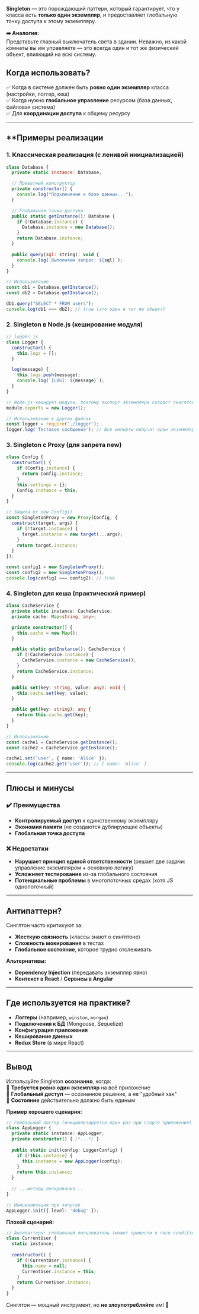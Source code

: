 
**Singleton** — это порождающий паттерн, который гарантирует, что у класса есть **только один экземпляр**, и предоставляет глобальную точку доступа к этому экземпляру.

**➡️ Аналогия:**  
Представьте главный выключатель света в здании. Неважно, из какой комнаты вы им управляете — это всегда один и тот же физический объект, влияющий на всю систему.

## **Когда использовать?**  

✅ Когда в системе должен быть **ровно один экземпляр** класса (настройки, логгер, кеш)  
✅ Когда нужно **глобальное управление** ресурсом (база данных, файловая система)  
✅ Для **координации доступа** к общему ресурсу  

---
## **Примеры реализации

### 1. **Классическая реализация (с ленивой инициализацией)**

```javascript
class Database {
  private static instance: Database;

  // Приватный конструктор
  private constructor() {
    console.log("Подключение к базе данных...");
  }

  // Глобальная точка доступа
  public static getInstance(): Database {
    if (!Database.instance) {
      Database.instance = new Database();
    }
    return Database.instance;
  }

  public query(sql: string): void {
    console.log(`Выполняем запрос: ${sql}`);
  }
}

// Использование
const db1 = Database.getInstance();
const db2 = Database.getInstance();

db1.query("SELECT * FROM users");
console.log(db1 === db2); // true (это один и тот же объект)
```

### 2. **Singleton в Node.js (кеширование модуля)**

```javascript
// logger.js
class Logger {
  constructor() {
    this.logs = [];
  }

  log(message) {
    this.logs.push(message);
    console.log(`[LOG]: ${message}`);
  }
}

// Node.js кеширует модули, поэтому экспорт экземпляра создаст синглтон
module.exports = new Logger();

// Использование в других файлах
const logger = require('./logger');
logger.log('Тестовое сообщение'); // Все импорты получат один экземпляр
```

### 3. **Singleton с Proxy (для запрета new)**

```javascript
class Config {
  constructor() {
    if (Config.instance) {
      return Config.instance;
    }
    this.settings = {};
    Config.instance = this;
  }
}

// Защита от new Config()
const SingletonProxy = new Proxy(Config, {
  construct(target, args) {
    if (!target.instance) {
      target.instance = new target(...args);
    }
    return target.instance;
  }
});

const config1 = new SingletonProxy();
const config2 = new SingletonProxy();
console.log(config1 === config2); // true
```

### 4. **Singleton для кеша (практический пример)**

```typescript
class CacheService {
  private static instance: CacheService;
  private cache: Map<string, any>;

  private constructor() {
    this.cache = new Map();
  }

  public static getInstance(): CacheService {
    if (!CacheService.instance) {
      CacheService.instance = new CacheService();
    }
    return CacheService.instance;
  }

  public set(key: string, value: any): void {
    this.cache.set(key, value);
  }

  public get(key: string): any {
    return this.cache.get(key);
  }
}

// Использование
const cache1 = CacheService.getInstance();
const cache2 = CacheService.getInstance();

cache1.set('user', { name: 'Alice' });
console.log(cache2.get('user')); // { name: 'Alice' }
```

---
## **Плюсы и минусы**

### ✔️ **Преимущества**
- **Контролируемый доступ** к единственному экземпляру  
- **Экономия памяти** (не создаются дублирующие объекты)  
- **Глобальная точка доступа**  

### ❌ **Недостатки**
- **Нарушает принцип единой ответственности** (решает две задачи: управление экземпляром + основную логику)  
- **Усложняет тестирование** из-за глобального состояния  
- **Потенциальные проблемы** в многопоточных средах (хотя JS однопоточный)  

---
## **Антипаттерн?**  

Синглтон часто критикуют за:  
- **Жесткую связность** (классы знают о синглтоне)  
- **Сложность мокирования** в тестах  
- **Глобальное состояние**, которое трудно отслеживать  

**Альтернативы:**  
- **Dependency Injection** (передавать экземпляр явно)  
- **Контекст в React** / **Сервисы в Angular**  

---
## **Где используется на практике?**  

- **Логгеры** (например, `winston`, `morgan`)  
- **Подключения к БД** (Mongoose, Sequelize)  
- **Конфигурация приложения**  
- **Кеширование данных**  
- **Redux Store** (в мире React)  

---
## **Вывод**  

Используйте Singleton **осознанно**, когда:  
🔹 **Требуется ровно один экземпляр** на всё приложение  
🔹 **Глобальный доступ** — осознанное решение, а не "удобный хак"  
🔹 **Состояние** действительно должно быть единым  

**Пример хорошего сценария:**  

```typescript
// Глобальный логгер (инициализируется один раз при старте приложения)
class AppLogger {
  private static instance: AppLogger;
  private constructor() { /*...*/ }
  
  public static init(config: LoggerConfig) {
    if (!this.instance) {
      this.instance = new AppLogger(config);
    }
    return this.instance;
  }
  
  // ...методы логирования...
}

// Инициализация при запуске
AppLogger.init({ level: 'debug' });
```

**Плохой сценарий:**

```javascript
// Антипаттерн: глобальный пользователь (может привести к race condition)
class CurrentUser {
  static instance;
  
  constructor() {
    if (!CurrentUser.instance) {
      this.name = null;
      CurrentUser.instance = this;
    }
    return CurrentUser.instance;
  }
}
```

Синглтон — мощный инструмент, но **не злоупотребляйте** им! 🚀